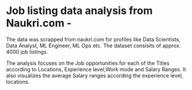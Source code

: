 # Job listing data analysis from Naukri.com -

The data was scrapped from naukri.com for profiles like Data Scientists, Data Analyst, ML Engineer, ML Ops etc. The dataset consisits of approx. 4000 job listings.

The analysis focuses on the Job opportunities for each of the Titles according to Locations, Experience level,Work mode and Salary Ranges. It also visualizes the average Salary ranges according the experience level, locations.